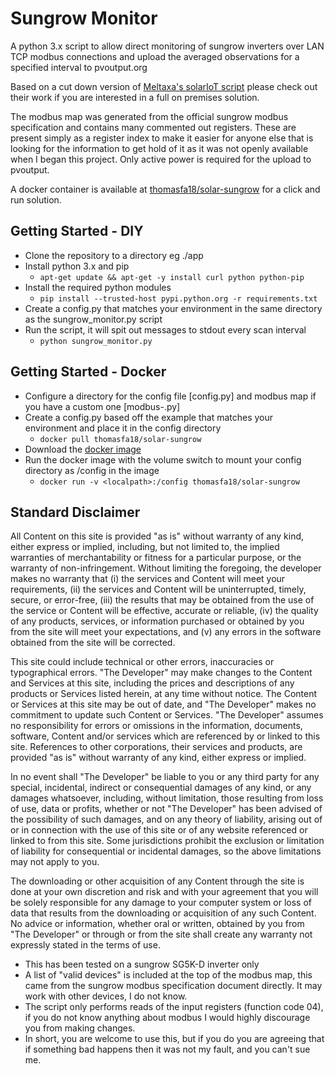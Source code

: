 # Sungrow Monitor
A python 3.x script to allow direct monitoring of sungrow inverters over LAN TCP modbus connections and upload the averaged observations for a specified interval to pvoutput.org

Based on a cut down version of [Meltaxa's solarIoT script](https://github.com/meltaxa/solariot) please check out their work if you are interested in a full on premises solution.

The modbus map was generated from the official sungrow modbus specification and contains many commented out registers. These are present simply as a register index to make it easier for anyone else that is looking for the information to get hold of it as it was not openly available when I began this project. Only active power is required for the upload to pvoutput.

A docker container is available at [thomasfa18/solar-sungrow](https://hub.docker.com/r/thomasfa18/solar-sungrow) for a click and run solution.

## Getting Started - DIY
- Clone the repository to a directory eg ./app
- Install python 3.x and pip
  - `apt-get update && apt-get -y install curl python python-pip`
- Install the required python modules
  - `pip install --trusted-host pypi.python.org -r requirements.txt`
- Create a config.py that matches your environment in the same directory as the sungrow_monitor.py script
- Run the script, it will spit out messages to stdout every scan interval
  - `python sungrow_monitor.py`
  
## Getting Started - Docker
- Configure a directory for the config file [config.py] and modbus map if you have a custom one [modbus-<customename>.py]
- Create a config.py based off the example that matches your environment and place it in the config directory
  - `docker pull thomasfa18/solar-sungrow`
- Download the [docker image](https://hub.docker.com/r/thomasfa18/solar-sungrow)
- Run the docker image with the volume switch to mount your config directory as /config in the image
  - `docker run -v <localpath>:/config thomasfa18/solar-sungrow`

## Standard Disclaimer
All Content on this site is provided "as is" without warranty of any kind, either express or implied, including, but not limited to, the implied warranties of merchantability or fitness for a particular purpose, or the warranty of non-infringement. Without limiting the foregoing, the developer makes no warranty that
(i) the services and Content will meet your requirements,
(ii) the services and Content will be uninterrupted, timely, secure, or error-free,
(iii) the results that may be obtained from the use of the service or Content will be effective, accurate or reliable,
(iv) the quality of any products, services, or information purchased or obtained by you from the site will meet your expectations, and
(v) any errors in the software obtained from the site will be corrected. 

This site could include technical or other errors, inaccuracies or typographical errors. "The Developer" may make changes to the Content and Services at this site, including the prices and descriptions of any products or Services listed herein, at any time without notice. The Content or Services at this site may be out of date, and "The Developer" makes no commitment to update such Content or Services. "The Developer" assumes no responsibility for errors or omissions in the information, documents, software, Content and/or services which are referenced by or linked to this site. References to other corporations, their services and products, are provided "as is" without warranty of any kind, either express or implied.

In no event shall "The Developer" be liable to you or any third party for any special, incidental, indirect or consequential damages of any kind, or any damages whatsoever, including, without limitation, those resulting from loss of use, data or profits, whether or not "The Developer" has been advised of the possibility of such damages, and on any theory of liability, arising out of or in connection with the use of this site or of any website referenced or linked to from this site. Some jurisdictions prohibit the exclusion or limitation of liability for consequential or incidental damages, so the above limitations may not apply to you.

The downloading or other acquisition of any Content through the site is done at your own discretion and risk and with your agreement that you will be solely responsible for any damage to your computer system or loss of data that results from the downloading or acquisition of any such Content. No advice or information, whether oral or written, obtained by you from "The Developer" or through or from the site shall create any warranty not expressly stated in the terms of use.

  - This has been tested on a sungrow SG5K-D inverter only
  - A list of "valid devices" is included at the top of the modbus map, this came from the sungrow modbus specification document directly. It may work with other devices, I do not know.
  - The script only performs reads of the input registers (function code 04), if you do not know anything about modbus I would highly discourage you from making changes.
  - In short, you are welcome to use this, but if you do you are agreeing that if something bad happens then it was not my fault, and you can't sue me.
